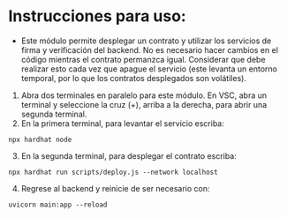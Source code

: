 # Instrucciones para uso:
- Este módulo permite desplegar un contrato y utilizar los servicios de firma y verificación del backend. No es necesario hacer cambios en el código mientras el contrato permanzca igual. Considerar que debe realizar esto cada vez que apague el servicio (este levanta un entorno temporal, por lo que los contratos desplegados son volátiles).

1. Abra dos terminales en paralelo para este módulo. En VSC, abra un terminal y seleccione la cruz (+), arriba a la derecha, para abrir una segunda terminal.
2. En la primera terminal, para levantar el servicio escriba: 
   
```shell
npx hardhat node
```
3. En la segunda terminal, para desplegar el contrato escriba: 
   
```shell
npx hardhat run scripts/deploy.js --network localhost
```
4. Regrese al backend y reinicie de ser necesario con: 
   
```shell
uvicorn main:app --reload
```